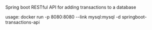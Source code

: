 Spring boot RESTful API for adding transactions to a database

usage: docker run -p 8080:8080 --link mysql:mysql -d springboot-transactions-api 